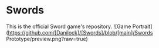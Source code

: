 # Swords
This is the official Sword game's repository.
![Game Portrait](https://github.com/[Danilock]/[Swords]/blob/[main]/Swords Prototype/preview.png?raw=true)
